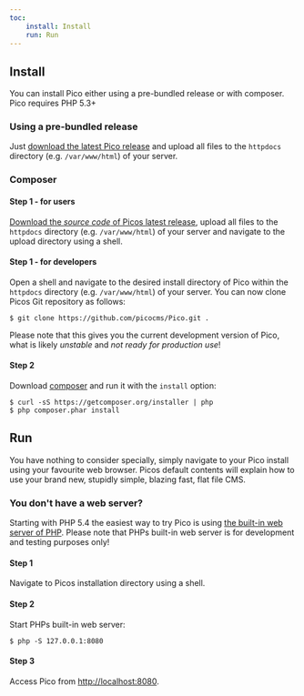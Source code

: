 ```yaml
---
toc:
    install: Install
    run: Run
---
```


## Install

You can install Pico either using a pre-bundled release or with composer. Pico requires PHP 5.3+

### Using a pre-bundled release

Just [download the latest Pico release][LatestRelease] and upload all files to the `httpdocs` directory (e.g. `/var/www/html`) of your server.

### Composer

#### Step 1 - for users
[Download the *source code* of Picos latest release][LatestRelease], upload all files to the `httpdocs` directory (e.g. `/var/www/html`) of your server and navigate to the upload directory using a shell.

#### Step 1 - for developers
Open a shell and navigate to the desired install directory of Pico within the `httpdocs` directory (e.g. `/var/www/html`) of your server. You can now clone Picos Git repository as follows:
```shell
$ git clone https://github.com/picocms/Pico.git .
```
Please note that this gives you the current development version of Pico, what is likely *unstable* and *not ready for production use*!

#### Step 2
Download [composer][] and run it with the `install` option:
```shell
$ curl -sS https://getcomposer.org/installer | php
$ php composer.phar install
```

## Run

You have nothing to consider specially, simply navigate to your Pico install using your favourite web browser. Picos default contents will explain how to use your brand new, stupidly simple, blazing fast, flat file CMS.

### You don't have a web server?

Starting with PHP 5.4 the easiest way to try Pico is using [the built-in web server of PHP][PHPServer]. Please note that PHPs built-in web server is for development and testing purposes only!

#### Step 1
Navigate to Picos installation directory using a shell.

#### Step 2
Start PHPs built-in web server:
```shell
$ php -S 127.0.0.1:8080
```

#### Step 3
Access Pico from <http://localhost:8080>.

[LatestRelease]: https://github.com/picocms/Pico/releases/latest
[composer]: https://getcomposer.org/
[PHPServer]: http://php.net/manual/en/features.commandline.webserver.php

